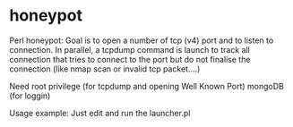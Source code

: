 honeypot
========

Perl honeypot:
Goal is to open a number of tcp (v4) port and to listen to connection.
In parallel, a tcpdump command is launch to track all connection that tries to connect to the port but do not finalise the connection (like nmap scan or invalid tcp packet....)

Need
root privilege (for tcpdump and opening Well Known Port)
mongoDB (for loggin)

Usage example:
Just edit and run the launcher.pl
